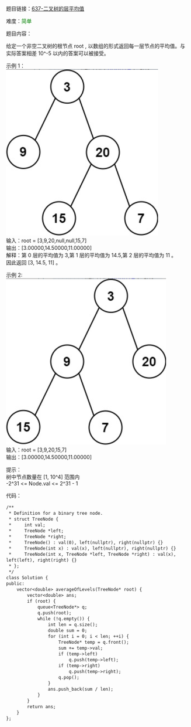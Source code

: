 题目链接：[637-二叉树的层平均值](https://leetcode-cn.com/problems/average-of-levels-in-binary-tree/)

难度：<font color="Green">简单</font>

题目内容：

给定一个非空二叉树的根节点 root , 以数组的形式返回每一层节点的平均值。与实际答案相差 10^-5 以内的答案可以被接受。

示例 1：<br>
![示例1](./637-二叉树的层平均值-图1.png)<br>
输入：root = [3,9,20,null,null,15,7]<br>
输出：[3.00000,14.50000,11.00000]<br>
解释：第 0 层的平均值为 3,第 1 层的平均值为 14.5,第 2 层的平均值为 11 。<br>
因此返回 [3, 14.5, 11] 。

示例 2:<br>
![示例2](./637-二叉树的层平均值-图2.png)<br>
输入：root = [3,9,20,15,7]<br>
输出：[3.00000,14.50000,11.00000]

提示：<br>
树中节点数量在 [1, 10^4] 范围内<br>
-2^31 <= Node.val <= 2^31 - 1


代码：
```
/**
 * Definition for a binary tree node.
 * struct TreeNode {
 *     int val;
 *     TreeNode *left;
 *     TreeNode *right;
 *     TreeNode() : val(0), left(nullptr), right(nullptr) {}
 *     TreeNode(int x) : val(x), left(nullptr), right(nullptr) {}
 *     TreeNode(int x, TreeNode *left, TreeNode *right) : val(x), left(left), right(right) {}
 * };
 */
class Solution {
public:
    vector<double> averageOfLevels(TreeNode* root) {
        vector<double> ans;
        if (root) {
            queue<TreeNode*> q;
            q.push(root);
            while (!q.empty()) {
                int len = q.size();
                double sum = 0;
                for (int i = 0; i < len; ++i) {
                    TreeNode* temp = q.front();
                    sum += temp->val;
                    if (temp->left)
                        q.push(temp->left);
                    if (temp->right)
                        q.push(temp->right);
                    q.pop();
                }
                ans.push_back(sum / len);
            }
        }
        return ans;
    }
};
```